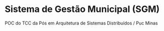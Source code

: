 # Sistema de Gestão Municipal (SGM)
POC do TCC da Pós em Arquitetura de Sistemas Distribuídos / Puc Minas
